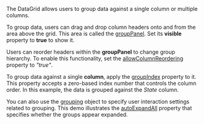 The DataGrid allows users to group data against a single column or multiple columns.

To group data, users can drag and drop column headers onto and from the area above the grid. This area is called the [groupPanel](/Documentation/ApiReference/UI_Components/dxDataGrid/Configuration/groupPanel/). Set its **visible** property to **true** to show it. 

Users can reorder headers within the **groupPanel** to change group hierarchy. To enable this functionality, set the [allowColumnReordering](/Documentation/ApiReference/UI_Components/dxDataGrid/Configuration/#allowColumnReordering) property to *"true"*. 
<!--split-->

To group data against a single **column**, apply the [groupIndex](/Documentation/ApiReference/UI_Components/dxDataGrid/Configuration/columns/#groupIndex) property to it. This property accepts a zero-based index number that controls the column order. In this example, the data is grouped against the *State* column.

You can also use the [grouping](/Documentation/ApiReference/UI_Components/dxDataGrid/Configuration/grouping/) object to specify user interaction settings related to grouping. This demo illustrates the [autoExpandAll](/Documentation/ApiReference/UI_Components/dxDataGrid/Configuration/grouping/#autoExpandAll) property that specifies whether the groups appear expanded.